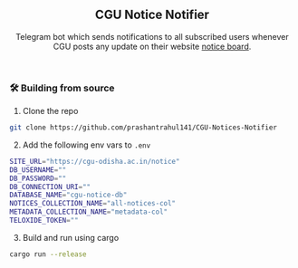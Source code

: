 <h2 align="center">CGU Notice Notifier</h2>

<p align="center">Telegram bot which sends notifications to all subscribed users whenever CGU posts any update on their website <a href="https://cgu-odisha.ac.in/notice/">notice board</a>. </p>

<br>
<h3>🛠️ Building from source</h3>

1. Clone the repo
```sh
git clone https://github.com/prashantrahul141/CGU-Notices-Notifier
```

2. Add the following env vars to `.env`
```sh
SITE_URL="https://cgu-odisha.ac.in/notice"
DB_USERNAME=""
DB_PASSWORD=""
DB_CONNECTION_URI=""
DATABASE_NAME="cgu-notice-db"
NOTICES_COLLECTION_NAME="all-notices-col"
METADATA_COLLECTION_NAME="metadata-col"
TELOXIDE_TOKEN=""
```

3. Build and run using cargo
```sh
cargo run --release
```
